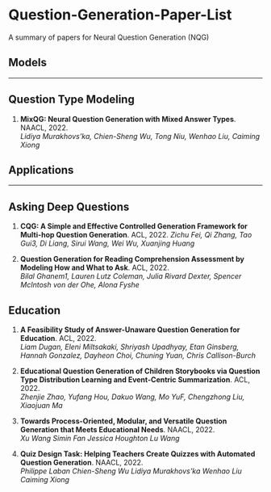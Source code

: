 # Question-Generation-Paper-List
A summary of papers for Neural Question Generation (NQG)

## Models

---
## Question Type Modeling
1. **MixQG: Neural Question Generation with Mixed Answer Types**. NAACL, 2022. \
*Lidiya Murakhovs’ka, Chien-Sheng Wu, Tong Niu, Wenhao Liu, Caiming Xiong*

## Applications

---
## Asking Deep Questions
1. **CQG: A Simple and Effective Controlled Generation Framework for
Multi-hop Question Generation**. ACL, 2022.
*Zichu Fei, Qi Zhang, Tao Gui3, Di Liang, Sirui Wang, Wei Wu, Xuanjing Huang*

2. **Question Generation for Reading Comprehension Assessment by
Modeling How and What to Ask**. ACL, 2022. \
*Bilal Ghanem1, Lauren Lutz Coleman, Julia Rivard Dexter, Spencer McIntosh von der Ohe, Alona Fyshe*

## Education
1. **A Feasibility Study of Answer-Unaware Question Generation for
Education**. ACL, 2022. \
*Liam Dugan, Eleni Miltsakaki, Shriyash Upadhyay, Etan Ginsberg,
Hannah Gonzalez, Dayheon Choi, Chuning Yuan, Chris Callison-Burch*

2. **Educational Question Generation of Children Storybooks via Question
Type Distribution Learning and Event-Centric Summarization**. ACL, 2022. \
*Zhenjie Zhao, Yufang Hou, Dakuo Wang, Mo YuF, Chengzhong Liu, Xiaojuan Ma*

3. **Towards Process-Oriented, Modular, and Versatile Question Generation that Meets Educational Needs**. NAACL, 2022. \
*Xu Wang Simin Fan Jessica Houghton Lu Wang*

4. **Quiz Design Task: Helping Teachers Create Quizzes with Automated Question Generation**. NAACL, 2022. \
*Philippe Laban Chien-Sheng Wu Lidiya Murakhovs’ka Wenhao Liu Caiming Xiong*